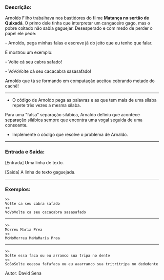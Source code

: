 ### Descrição:

Arnoldo Filho trabalhava nos bastidores do filme **Matança no sertão de Quixadá**.
O primo dele tinha que interpretar um cangaceiro gago, mas o pobre coitado não sabia gaguejar.
Desesperado e com medo de perder o papel ele pede:

\- Arnoldo, pega minhas falas e escreve já do jeito que eu tenho que falar.

E mostrou um exemplo:

\- Volte cá seu cabra safado!

\- VoVoVolte cá seu cacacabra sasasafado!

Arnoldo que tá se formando em computação aceitou cobrando metade do cachê!

---

- O código de Arnoldo pega as palavras e as que tem mais de uma sílaba repete três vezes a mesma sílaba.

Para uma "falsa" separação silábica, Arnaldo definiu que acontece separação silábica sempre que encontra
uma vogal seguida de uma consoante.

- Implemente o código que resolve o problema de Arnaldo.	

---

### Entrada e Saída:

[Entrada] Uma linha de texto.

[Saída] A linha de texto gaguejada.

---

### Exemplos:

	>>
	Volte ca seu cabra safado
	<<
	VoVoVolte ca seu cacacabra sasasafado
---
	>>
	Morreu Maria Prea
	<<
	MoMoMorreu MaMaMaria Prea
---
	>>
	Solte essa faca ou eu arranco sua tripa no dente
	<<
	SoSoSolte eeessa fafafaca ou eu aaarranco sua tritritripa no dededente
	
Autor: David Sena
